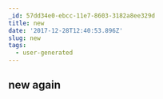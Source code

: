 ```yaml
---
_id: 57dd34e0-ebcc-11e7-8603-3182a8ee329d
title: new
date: '2017-12-28T12:40:53.896Z'
slug: new
tags:
  - user-generated
---
```

## new again
